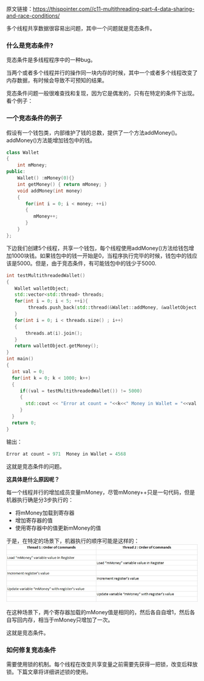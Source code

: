 原文链接：https://thispointer.com//c11-multithreading-part-4-data-sharing-and-race-conditions/



多个线程共享数据很容易出问题，其中一个问题就是竞态条件。



### 什么是竞态条件?

竞态条件是多线程程序中的一种bug。

当两个或者多个线程并行的操作同一块内存的时候，其中一个或者多个线程改变了内存数据，有时候会导致不可预知的结果。

竞态条件问题一般很难查找和复现，因为它是偶发的，只有在特定的条件下出现。看个例子：

###  一个竞态条件的例子

假设有一个钱包类，内部维护了钱的总数，提供了一个方法addMoney()。addMoney()方法能增加钱包中的钱。

```c++
class Wallet
{
    int mMoney;
public:
    Wallet() :mMoney(0){}
    int getMoney() { return mMoney; }
    void addMoney(int money)
    {
       for(int i = 0; i < money; ++i)
       {
          mMoney++;
       }
    }
};
```

下边我们创建5个线程，共享一个钱包，每个线程使用addMoney()方法给钱包增加1000块钱。如果钱包中的钱一开始是0，当程序执行完毕的时候，钱包中的钱应该是5000。但是，由于竞态条件，有可能钱包中的钱少于5000.

```c++
int testMultithreadedWallet()
{
   Wallet walletObject;
   std::vector<std::thread> threads;
   for(int i = 0; i < 5; ++i){
        threads.push_back(std::thread(&Wallet::addMoney, &walletObject, 1000));
   }
   for(int i = 0; i < threads.size() ; i++)
   {
       threads.at(i).join();
   }
   return walletObject.getMoney();
}
int main()
{
  int val = 0;
  for(int k = 0; k < 1000; k++)
  {
     if((val = testMultithreadedWallet()) != 5000)
     {
       std::cout << "Error at count = "<<k<<" Money in Wallet = "<<val << std::endl;
     }
  }
  return 0;
}
```

输出：

```c++
Error at count = 971  Money in Wallet = 4568                                                                                                               Error at count = 971  Money in Wallet = 4568                                                                                                               Error at count = 972  Money in Wallet = 4260                                                                                                               Error at count = 972  Money in Wallet = 4260                                                                                                               Error at count = 973  Money in Wallet = 4976                                                                                                               Error at count = 973  Money in Wallet = 4976
```

这就是竞态条件的问题。

**这具体是什么原因呢？**

每一个线程并行的增加成员变量mMoney，尽管mMoney++只是一句代码，但是机器执行确是分3步执行的：

*  将mMoney加载到寄存器
* 增加寄存器的值
* 使用寄存器中的值更新mMoney的值

于是，在特定的场景下，机器执行的顺序可能是这样的：
<img src="./img/thread_order1.jpg" alt="thread_order1" style="zoom:100%;" />

在这种场景下，两个寄存器加载的mMoney值是相同的，然后各自自增1，然后各自写回内存，相当于mMoney只增加了一次。

这就是竞态条件。

### 如何修复竞态条件

需要使用锁的机制。每个线程在改变共享变量之前需要先获得一把锁，改变后释放锁。下篇文章将详细讲述锁的使用。